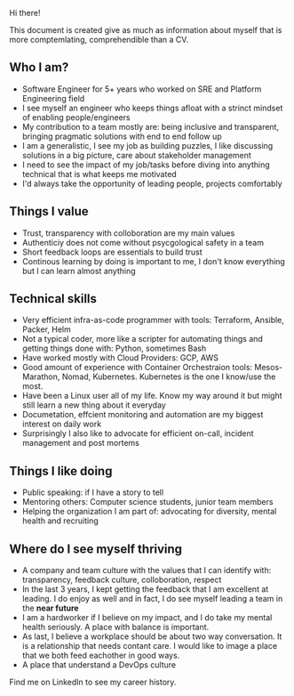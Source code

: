 Hi there! 

This document is created give as much as information about myself that is more comptemlating, comprehendible than a CV. 

## Who I am?

- Software Engineer for 5+ years who worked on SRE and Platform Engineering field
- I see myself an engineer who keeps things afloat with a strinct mindset of enabling people/engineers 
- My contribution to a team mostly are: being inclusive and transparent, bringing pragmatic solutions with end to end follow up
- I am a generalistic, I see my job as building puzzles, I like discussing solutions in a big picture, care about stakeholder management
- I need to see the impact of my job/tasks before diving into anything technical that is what keeps me motivated
- I'd always take the opportunity of leading people, projects comfortably



## Things I value

- Trust, transparency with colloboration are my main values
- Authenticiy does not come without psycgological safety in a team
- Short feedback loops are essentials to build trust
- Continous learning by doing is important to me, I don't know everything but I can learn almost anything



## Technical skills

- Very efficient infra-as-code programmer with tools: Terraform, Ansible, Packer, Helm
- Not a typical coder, more like a scripter for automating things and getting things done with: Python, sometimes Bash
- Have worked mostly with Cloud Providers: GCP, AWS
- Good amount of experience with Container Orchestraion tools: Mesos-Marathon, Nomad, Kubernetes. Kubernetes is the one I know/use the most.
- Have been a Linux user all of my life. Know my way around it but might still learn a new thing about it everyday
- Documetation, effcient monitoring and automation are my biggest interest on daily work
- Surprisingly I also like to advocate for efficient on-call, incident management and post mortems



## Things I like doing

- Public speaking: if I have a story to tell
- Mentoring others: Computer science students, junior team members
- Helping the organization I am part of: advocating for diversity, mental health and recruiting



## Where do I see myself thriving

- A company and team culture with the values that I can identify with: transparency, feedback culture, colloboration, respect
- In the last 3 years, I kept getting the feedback that I am excellent at leading. I do enjoy as well and in fact, I do see myself leading a team in the **near future**
- I am a hardworker if I believe on my impact, and I do take my mental health seriously. A place with balance is important.
- As last, I believe a workplace should be about two way conversation. It is a relationship that needs contant care. I would like to image a place that we both feed eachother in good ways.
- A place that understand a DevOps culture



Find me on LinkedIn to see my career history. 




